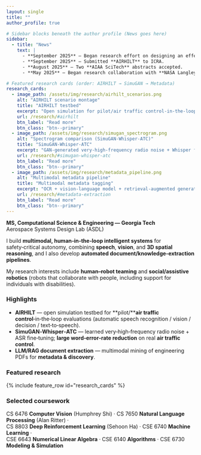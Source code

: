 ```yaml
---
layout: single
title: ""
author_profile: true

# Sidebar blocks beneath the author profile (News goes here)
sidebar:
  - title: "News"
    text: |
      - **September 2025** — Began research effort on designing an effective, personalized AI companion for the elderly.
      - **September 2025** — Submitted **AIRHILT** to ICRA.
      - **August 2025** — Two **AIAA SciTech** abstracts accepted.
      - **May 2025** — Began research collaboration with **NASA Langley** (Digital Transformation).

# Featured research cards (order: AIRHILT → SimuGAN → Metadata)
research_cards:
  - image_path: /assets/img/research/airhilt_scenarios.png
    alt: "AIRHILT scenario montage"
    title: "AIRHILT testbed"
    excerpt: "Open simulation for pilot/air traffic control-in-the-loop evaluation."
    url: /research/#airhilt
    btn_label: "Read more"
    btn_class: "btn--primary"
  - image_path: /assets/img/research/simugan_spectrogram.png
    alt: "Spectrogram comparison (SimuGAN‑Whisper‑ATC)"
    title: "SimuGAN‑Whisper‑ATC"
    excerpt: "GAN‑generated very‑high‑frequency radio noise + Whisper fine‑tuning cut word‑error‑rate on real air traffic control."
    url: /research/#simugan-whisper-atc
    btn_label: "Read more"
    btn_class: "btn--primary"
  - image_path: /assets/img/research/metadata_pipeline.png
    alt: "Multimodal metadata pipeline"
    title: "Multimodal metadata tagging"
    excerpt: "OCR + vision‑language model + retrieval‑augmented generation to structure engineering knowledge."
    url: /research/#metadata-extraction
    btn_label: "Read more"
    btn_class: "btn--primary"
---
```


**MS, Computational Science & Engineering — Georgia Tech**  
Aerospace Systems Design Lab (ASDL)

I build **multimodal, human‑in‑the‑loop intelligent systems** for safety‑critical autonomy, combining **speech**, **vision**, and **3D spatial reasoning**, and I also develop **automated document/knowledge‑extraction pipelines**.

My research interests include **human–robot teaming** and **social/assistive robotics** (robots that collaborate with people, including support for individuals with disabilities).

### Highlights
- **AIRHILT** — open simulation testbed for **pilot/****air traffic control**‑in‑the‑loop evaluations (automatic speech recognition / vision / decision / text‑to‑speech).
- **SimuGAN‑Whisper‑ATC** — learned very‑high‑frequency radio noise + ASR fine‑tuning; **large word‑error‑rate reduction** on real **air traffic control**.
- **LLM/RAG document extraction** — multimodal mining of engineering PDFs for **metadata & discovery**.

### Featured research
{% include feature_row id="research_cards" %}  <!-- grid; 3-up on desktop -->

### Selected coursework
CS 6476 **Computer Vision** (Humphrey Shi) · CS 7650 **Natural Language Processing** (Alan Ritter) ·  
CS 8803 **Deep Reinforcement Learning** (Sehoon Ha) · CSE 6740 **Machine Learning** ·  
CSE 6643 **Numerical Linear Algebra** · CSE 6140 **Algorithms** · CSE 6730 **Modeling & Simulation**

